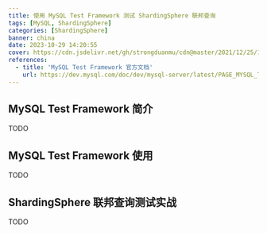 ```yaml
---
title: 使用 MySQL Test Framework 测试 ShardingSphere 联邦查询
tags: [MySQL, ShardingSphere]
categories: [ShardingSphere]
banner: china
date: 2023-10-29 14:20:55
cover: https://cdn.jsdelivr.net/gh/strongduanmu/cdn@master/2021/12/25/1640431841.jpg
references:
  - title: 'MySQL Test Framework 官方文档'
    url: https://dev.mysql.com/doc/dev/mysql-server/latest/PAGE_MYSQL_TEST_RUN.html
---
```


## MySQL Test Framework 简介

TODO

## MySQL Test Framework 使用

TODO

## ShardingSphere 联邦查询测试实战

TODO
